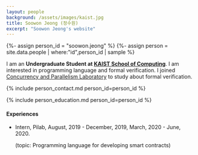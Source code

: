 ```yaml
---
layout: people
background: /assets/images/kaist.jpg
title: Soowon Jeong (정수원)
excerpt: "Soowon Jeong's website"
---
```


{%- assign person_id = "soowon.jeong" %}
{%- assign person = site.data.people | where:"id",person_id | sample %}

I am an **Undergraduate Student at [KAIST School of Computing](https://cs.kaist.ac.kr)**. 
I am interested in programming language and formal verification. I joined [Concurrency and Parallelism Laboratory](https://www.fearless.systems) to study about formal verification.

{% include person_contact.md person_id=person_id %}


{% include person_education.md person_id=person_id %}


#### Experiences

- Intern, Pilab, August, 2019 - December, 2019, March, 2020 - June, 2020.

  (topic: Programming language for developing smart contracts)
